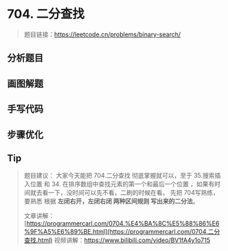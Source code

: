 # 704. 二分查找

> 题目链接：https://leetcode.cn/problems/binary-search/



## 分析题目





## 画图解题





## 手写代码





## 步骤优化









## Tip

> 题目建议： 大家今天能把 704.二分查找 彻底掌握就可以，至于 35.搜索插入位置 和 34. 在排序数组中查找元素的第一个和最后一个位置 ，如果有时间就去看一下，没时间可以先不看，二刷的时候在看。
> 	先把 704写熟练，要熟悉 根据 **左闭右开，左闭右闭 两种区间规则 写出来的二分法**。	
>
> 文章讲解：[https://programmercarl.com/0704.%E4%BA%8C%E5%88%86%E6%9F%A5%E6%89%BE.html](https://programmercarl.com/0704.二分查找.html)
> 	视频讲解：https://www.bilibili.com/video/BV1fA4y1o715


